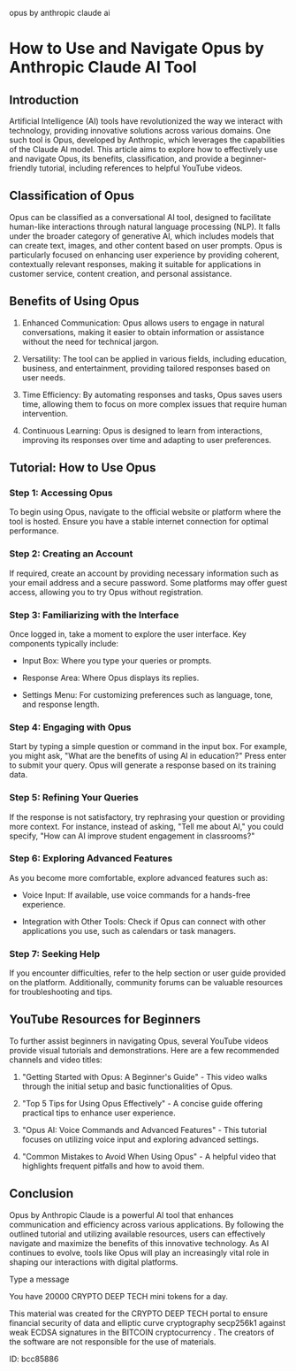 opus by anthropic claude ai
# How to Use and Navigate Opus by Anthropic Claude AI Tool



## Introduction



Artificial Intelligence (AI) tools have revolutionized the way we interact with technology, providing innovative solutions across various domains. One such tool is Opus, developed by Anthropic, which leverages the capabilities of the Claude AI model. This article aims to explore how to effectively use and navigate Opus, its benefits, classification, and provide a beginner-friendly tutorial, including references to helpful YouTube videos.



## Classification of Opus



Opus can be classified as a conversational AI tool, designed to facilitate human-like interactions through natural language processing (NLP). It falls under the broader category of generative AI, which includes models that can create text, images, and other content based on user prompts. Opus is particularly focused on enhancing user experience by providing coherent, contextually relevant responses, making it suitable for applications in customer service, content creation, and personal assistance.



## Benefits of Using Opus



1. Enhanced Communication: Opus allows users to engage in natural conversations, making it easier to obtain information or assistance without the need for technical jargon.



2. Versatility: The tool can be applied in various fields, including education, business, and entertainment, providing tailored responses based on user needs.



3. Time Efficiency: By automating responses and tasks, Opus saves users time, allowing them to focus on more complex issues that require human intervention.



4. Continuous Learning: Opus is designed to learn from interactions, improving its responses over time and adapting to user preferences.



## Tutorial: How to Use Opus



### Step 1: Accessing Opus



To begin using Opus, navigate to the official website or platform where the tool is hosted. Ensure you have a stable internet connection for optimal performance.



### Step 2: Creating an Account



If required, create an account by providing necessary information such as your email address and a secure password. Some platforms may offer guest access, allowing you to try Opus without registration.



### Step 3: Familiarizing with the Interface



Once logged in, take a moment to explore the user interface. Key components typically include:



- Input Box: Where you type your queries or prompts.

- Response Area: Where Opus displays its replies.

- Settings Menu: For customizing preferences such as language, tone, and response length.



### Step 4: Engaging with Opus



Start by typing a simple question or command in the input box. For example, you might ask, "What are the benefits of using AI in education?" Press enter to submit your query. Opus will generate a response based on its training data.



### Step 5: Refining Your Queries



If the response is not satisfactory, try rephrasing your question or providing more context. For instance, instead of asking, "Tell me about AI," you could specify, "How can AI improve student engagement in classrooms?"



### Step 6: Exploring Advanced Features



As you become more comfortable, explore advanced features such as:



- Voice Input: If available, use voice commands for a hands-free experience.

- Integration with Other Tools: Check if Opus can connect with other applications you use, such as calendars or task managers.



### Step 7: Seeking Help



If you encounter difficulties, refer to the help section or user guide provided on the platform. Additionally, community forums can be valuable resources for troubleshooting and tips.



## YouTube Resources for Beginners



To further assist beginners in navigating Opus, several YouTube videos provide visual tutorials and demonstrations. Here are a few recommended channels and video titles:



1. "Getting Started with Opus: A Beginner's Guide" - This video walks through the initial setup and basic functionalities of Opus.



2. "Top 5 Tips for Using Opus Effectively" - A concise guide offering practical tips to enhance user experience.



3. "Opus AI: Voice Commands and Advanced Features" - This tutorial focuses on utilizing voice input and exploring advanced settings.



4. "Common Mistakes to Avoid When Using Opus" - A helpful video that highlights frequent pitfalls and how to avoid them.



## Conclusion



Opus by Anthropic Claude is a powerful AI tool that enhances communication and efficiency across various applications. By following the outlined tutorial and utilizing available resources, users can effectively navigate and maximize the benefits of this innovative technology. As AI continues to evolve, tools like Opus will play an increasingly vital role in shaping our interactions with digital platforms.



Type a message

You have 20000 CRYPTO DEEP TECH mini tokens for a day.


This material was created for the  CRYPTO DEEP TECH portal  to ensure financial security of data and elliptic curve cryptography  secp256k1 against weak ECDSA  signatures   in the  BITCOIN cryptocurrency . The creators of the software are not responsible for the use of materials.

 ID: bcc85886
